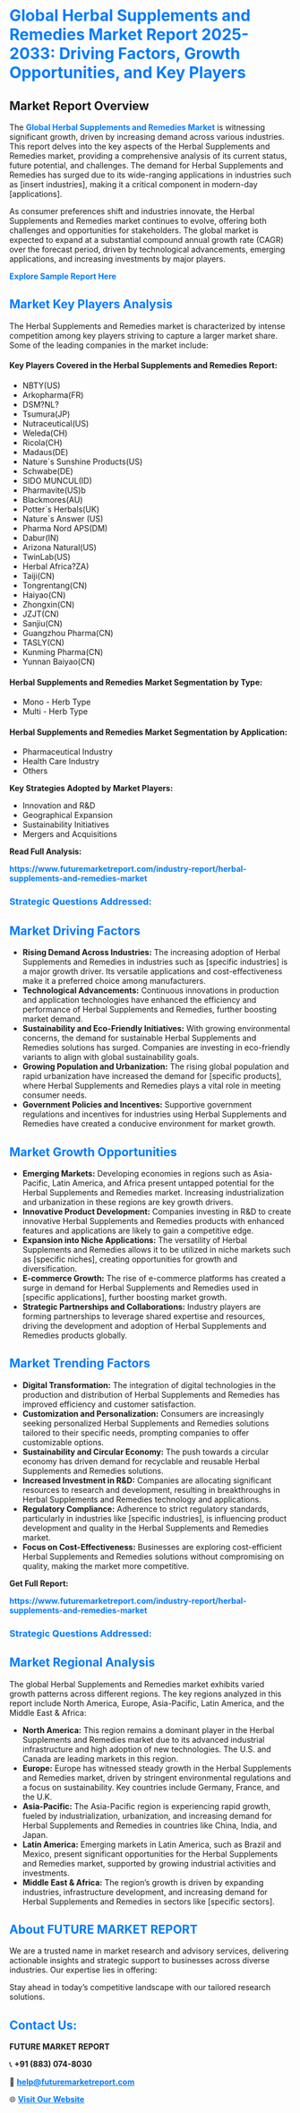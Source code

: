 <h1 style="color: #007BFF;">Global Herbal Supplements and Remedies Market Report 2025-2033: Driving Factors, Growth Opportunities, and Key Players</h1>

<section id="overview">
<h2>Market Report Overview</h2>
<p>The <a href="https://www.futuremarketreport.com/industry-report/herbal-supplements-and-remedies-market" style="color: #007BFF; text-decoration: none;"><strong>Global Herbal Supplements and Remedies Market</strong></a> is witnessing significant growth, driven by increasing demand across various industries. This report delves into the key aspects of the Herbal Supplements and Remedies market, providing a comprehensive analysis of its current status, future potential, and challenges. The demand for Herbal Supplements and Remedies has surged due to its wide-ranging applications in industries such as [insert industries], making it a critical component in modern-day [applications].</p>
<p>As consumer preferences shift and industries innovate, the Herbal Supplements and Remedies market continues to evolve, offering both challenges and opportunities for stakeholders. The global market is expected to expand at a substantial compound annual growth rate (CAGR) over the forecast period, driven by technological advancements, emerging applications, and increasing investments by major players.</p>
</section>

<section id="overview">
<p><a href="https://www.futuremarketreport.com/request-sample/reportId=80444" style="color: #007BFF; text-decoration: none;"><strong>Explore Sample Report Here</strong></a></p>
</section>

<section id="key-players">
<h2 style="color: #007BFF;">Market Key Players Analysis</h2>
<p>The Herbal Supplements and Remedies market is characterized by intense competition among key players striving to capture a larger market share. Some of the leading companies in the market include:</p>
<h4>Key Players Covered in the Herbal Supplements and Remedies Report:</h4>
<ul><li>NBTY(US)</li><li>Arkopharma(FR)</li><li>DSM?NL?</li><li>Tsumura(JP)</li><li>Nutraceutical(US)</li><li>Weleda(CH)</li><li>Ricola(CH)</li><li>Madaus(DE)</li><li>Nature`s Sunshine Products(US)</li><li>Schwabe(DE)</li><li>SIDO MUNCUL(ID)</li><li>Pharmavite(US)b</li><li>Blackmores(AU)</li><li>Potter`s Herbals(UK)</li><li>Nature`s Answer (US)</li><li>Pharma Nord APS(DM)</li><li>Dabur(IN)</li><li>Arizona Natural(US)</li><li>TwinLab(US)</li><li>Herbal Africa?ZA)</li><li>Taiji(CN)</li><li>Tongrentang(CN)</li><li>Haiyao(CN)</li><li>Zhongxin(CN)</li><li>JZJT(CN)</li><li>Sanjiu(CN)</li><li>Guangzhou Pharma(CN)</li><li>TASLY(CN)</li><li>Kunming Pharma(CN)</li><li>Yunnan Baiyao(CN)</li></ul>
<h4>Herbal Supplements and Remedies Market Segmentation by Type:</h4>
<ul><li>Mono - Herb Type</li><li>Multi - Herb Type</li></ul>

<h4>Herbal Supplements and Remedies Market Segmentation by Application:</h4>
<ul><li>Pharmaceutical Industry</li><li>Health Care Industry</li><li>Others</li></ul>
<p><strong>Key Strategies Adopted by Market Players:</strong></p>
<ul>
<li>Innovation and R&D</li>
<li>Geographical Expansion</li>
<li>Sustainability Initiatives</li>
<li>Mergers and Acquisitions</li>
</ul>
</section>

<section>
<p><strong>Read Full Analysis: </strong></p><a href="https://www.futuremarketreport.com/industry-report/herbal-supplements-and-remedies-market" style="color: #007BFF; text-decoration: none;"><strong>https://www.futuremarketreport.com/industry-report/herbal-supplements-and-remedies-market</strong></a>
<h3 style="color: #007BFF;">Strategic Questions Addressed:</h3>
</section>

<section id="driving-factors">
<h2 style="color: #007BFF;">Market Driving Factors</h2>
<ul>
<li><strong>Rising Demand Across Industries:</strong> The increasing adoption of Herbal Supplements and Remedies in industries such as [specific industries] is a major growth driver. Its versatile applications and cost-effectiveness make it a preferred choice among manufacturers.</li>
<li><strong>Technological Advancements:</strong> Continuous innovations in production and application technologies have enhanced the efficiency and performance of Herbal Supplements and Remedies, further boosting market demand.</li>
<li><strong>Sustainability and Eco-Friendly Initiatives:</strong> With growing environmental concerns, the demand for sustainable Herbal Supplements and Remedies solutions has surged. Companies are investing in eco-friendly variants to align with global sustainability goals.</li>
<li><strong>Growing Population and Urbanization:</strong> The rising global population and rapid urbanization have increased the demand for [specific products], where Herbal Supplements and Remedies plays a vital role in meeting consumer needs.</li>
<li><strong>Government Policies and Incentives:</strong> Supportive government regulations and incentives for industries using Herbal Supplements and Remedies have created a conducive environment for market growth.</li>
</ul>
</section>

<section id="growth-opportunities">
<h2 style="color: #007BFF;">Market Growth Opportunities</h2>
<ul>
<li><strong>Emerging Markets:</strong> Developing economies in regions such as Asia-Pacific, Latin America, and Africa present untapped potential for the Herbal Supplements and Remedies market. Increasing industrialization and urbanization in these regions are key growth drivers.</li>
<li><strong>Innovative Product Development:</strong> Companies investing in R&D to create innovative Herbal Supplements and Remedies products with enhanced features and applications are likely to gain a competitive edge.</li>
<li><strong>Expansion into Niche Applications:</strong> The versatility of Herbal Supplements and Remedies allows it to be utilized in niche markets such as [specific niches], creating opportunities for growth and diversification.</li>
<li><strong>E-commerce Growth:</strong> The rise of e-commerce platforms has created a surge in demand for Herbal Supplements and Remedies used in [specific applications], further boosting market growth.</li>
<li><strong>Strategic Partnerships and Collaborations:</strong> Industry players are forming partnerships to leverage shared expertise and resources, driving the development and adoption of Herbal Supplements and Remedies products globally.</li>
</ul>
</section>

<section id="trending-factors">
<h2 style="color: #007BFF;">Market Trending Factors</h2>
<ul>
<li><strong>Digital Transformation:</strong> The integration of digital technologies in the production and distribution of Herbal Supplements and Remedies has improved efficiency and customer satisfaction.</li>
<li><strong>Customization and Personalization:</strong> Consumers are increasingly seeking personalized Herbal Supplements and Remedies solutions tailored to their specific needs, prompting companies to offer customizable options.</li>
<li><strong>Sustainability and Circular Economy:</strong> The push towards a circular economy has driven demand for recyclable and reusable Herbal Supplements and Remedies solutions.</li>
<li><strong>Increased Investment in R&D:</strong> Companies are allocating significant resources to research and development, resulting in breakthroughs in Herbal Supplements and Remedies technology and applications.</li>
<li><strong>Regulatory Compliance:</strong> Adherence to strict regulatory standards, particularly in industries like [specific industries], is influencing product development and quality in the Herbal Supplements and Remedies market.</li>
<li><strong>Focus on Cost-Effectiveness:</strong> Businesses are exploring cost-efficient Herbal Supplements and Remedies solutions without compromising on quality, making the market more competitive.</li>
</ul>
</section>

<section>
<p><strong>Get Full Report: </strong></p><a href="https://www.futuremarketreport.com/industry-report/herbal-supplements-and-remedies-market" style="color: #007BFF; text-decoration: none;"><strong>https://www.futuremarketreport.com/industry-report/herbal-supplements-and-remedies-market</strong></a>
<h3 style="color: #007BFF;">Strategic Questions Addressed:</h3>
</section>


<section id="regional-analysis">
<h2 style="color: #007BFF;">Market Regional Analysis</h2>
<p>The global Herbal Supplements and Remedies market exhibits varied growth patterns across different regions. The key regions analyzed in this report include North America, Europe, Asia-Pacific, Latin America, and the Middle East & Africa:</p>
<ul>
<li><strong>North America:</strong> This region remains a dominant player in the Herbal Supplements and Remedies market due to its advanced industrial infrastructure and high adoption of new technologies. The U.S. and Canada are leading markets in this region.</li>
<li><strong>Europe:</strong> Europe has witnessed steady growth in the Herbal Supplements and Remedies market, driven by stringent environmental regulations and a focus on sustainability. Key countries include Germany, France, and the U.K.</li>
<li><strong>Asia-Pacific:</strong> The Asia-Pacific region is experiencing rapid growth, fueled by industrialization, urbanization, and increasing demand for Herbal Supplements and Remedies in countries like China, India, and Japan.</li>
<li><strong>Latin America:</strong> Emerging markets in Latin America, such as Brazil and Mexico, present significant opportunities for the Herbal Supplements and Remedies market, supported by growing industrial activities and investments.</li>
<li><strong>Middle East & Africa:</strong> The region’s growth is driven by expanding industries, infrastructure development, and increasing demand for Herbal Supplements and Remedies in sectors like [specific sectors].</li>
</ul>
</section>

<footer>
<h2 style="color: #007BFF;">About FUTURE MARKET REPORT</h2>
<p>We are a trusted name in market research and advisory services, delivering actionable insights and strategic support to businesses across diverse industries. Our expertise lies in offering:</p>

<p>Stay ahead in today’s competitive landscape with our tailored research solutions.</p>

<h2 style="color: #007BFF;">Contact Us:</h2>
<p><strong>FUTURE MARKET REPORT</strong></p>
<p>📞 <strong>+91 (883) 074-8030</strong></p>
<p>📧 <strong><a href="mailto:help@futuremarketreport.com" style="color: #007BFF;">help@futuremarketreport.com</a></strong></p>
<p>🌐 <strong><a href="https://www.futuremarketreport.com/" style="color: #007BFF;">Visit Our Website</a></strong></p>
</footer>